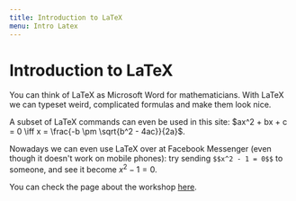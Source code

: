 ```yaml
---
title: Introduction to LaTeX
menu: Intro Latex
---
```


# Introduction to LaTeX

You can think of LaTeX as Microsoft Word for mathematicians. With LaTeX we can typeset weird, complicated formulas and make them look nice.

A subset of LaTeX commands can even be used in this site: $ax^2 + bx + c = 0 \iff x = \frac{-b \pm \sqrt{b^2 - 4ac}}{2a}$.

Nowadays we can even use LaTeX over at Facebook Messenger (even though it doesn't work on mobile phones): try sending `$$x^2 - 1 = 0$$` to someone, and see it become $x^2 - 1 = 0$.
  
You can check the page about the workshop [here](https://mathspp.com/workshops/intro-latex).
